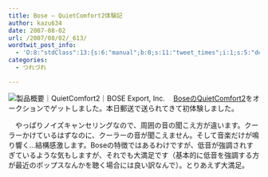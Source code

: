 ```yaml
---
title: Bose – QuietComfort2体験記
author: kazu634
date: 2007-08-02
url: /2007/08/02/_613/
wordtwit_post_info:
  - 'O:8:"stdClass":13:{s:6:"manual";b:0;s:11:"tweet_times";i:1;s:5:"delay";i:0;s:7:"enabled";i:1;s:10:"separation";s:2:"60";s:7:"version";s:3:"3.7";s:14:"tweet_template";b:0;s:6:"status";i:2;s:6:"result";a:0:{}s:13:"tweet_counter";i:2;s:13:"tweet_log_ids";a:1:{i:0;i:3113;}s:9:"hash_tags";a:0:{}s:8:"accounts";a:1:{i:0;s:7:"kazu634";}}'
categories:
  - つれづれ

---
```

<div class="section">
<p>
<a href="http://www.bose-export.com/products/headphones/qc2/index.html" onclick="__gaTracker('send', 'event', 'outbound-article', 'http://www.bose-export.com/products/headphones/qc2/index.html', '');" target="_blank"><img align="left" alt="製品概要｜QuietComfort2｜BOSE Export, Inc." src="http://img.simpleapi.net/small/http://www.bose-export.com/products/headphones/qc2/index.html" border="0" /></a>
</p>
  
<p>
    　<a href="http://www.bose-export.com/products/headphones/qc2/index.html" onclick="__gaTracker('send', 'event', 'outbound-article', 'http://www.bose-export.com/products/headphones/qc2/index.html', 'BoseのQuietComfort2');" target="_blank">BoseのQuietComfort2</a>をオークションでゲットしました。本日郵送で送られてきて初体験しました。
</p>
  
<p>
    　やっぱりノイズキャンセリングなので、周囲の音の聞こえ方が違います。クーラーかけているはずなのに、クーラーの音が聞こえません。そして音楽だけが鳴り響く…結構感激します。Boseの特徴ではあるわけですが、低音が強調されすぎているような気もしますが、それでも大満足です（基本的に低音を強調する方が最近のポップスなんかを聴く場合には良い訳なんで）。とりあえず大満足。
</p>
</div>
